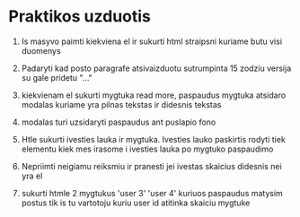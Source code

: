 # Praktikos uzduotis

1. Is masyvo paimti kiekviena el ir sukurti html straipsni
   kuriame butu visi duomenys
2. Padaryti kad posto paragrafe atsivaizduotu sutrumpinta 15 zodziu versija su gale pridetu "..."
3. kiekvienam el sukurti mygtuka read more, paspaudus mygtuka atsidaro modalas kuriame yra pilnas tekstas ir didesnis tekstas
4. modalas turi uzsidaryti paspaudus ant puslapio fono

5. Htle sukurti ivesties lauka ir mygtuka. Ivesties lauko paskirtis rodyti tiek elementu kiek mes irasome i ivesties lauka po mygtuko paspaudimo

6. Nepriimti neigiamu reiksmiu ir pranesti jei ivestas skaicius didesnis nei yra el

7. sukurti htmle 2 mygtukus 'user 3' 'user 4' kuriuos paspaudus matysim postus tik is tu vartotoju kuriu user id atitinka skaiciu mygtuke
